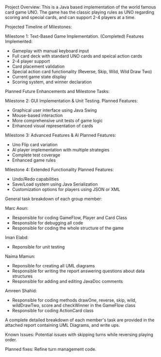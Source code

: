 Project Overview:
This is a Java based implementation of the world famous card game UNO. The game has the classic playing rules as UNO regarding scoring and special cards, and can support 2-4 players at a time. 

Projected Timeline of Milestones:

Milestone 1: Text-Based Game Implementation. (Completed)
Features Implemented:
- Gameplay with manual keyboard input
- Full card deck with standard UNO cards and speical action cards
- 2-4 player support
- Card placement validation
- Special action card functionality (Reverse, Skip, Wild, Wild Draw Two)
- Current game state display
- Scoring system, and winner declaration

Planned Future Enhancements and Milestone Tasks:

Milestone 2: GUI Implementation & Unit Testing. 
Planned Features:
- Graphical user interface using Java Swing
- Mouse-based interaction
- More comprehensive unit tests of game logic
- Enhanced visual representation of cards

Milestone 3: Advanced Features & Al 
Planned Features:
- Uno Flip card variation
- Al player implementation with multiple strategies
- Complete test coverage
- Enhanced game rules

Milestone 4: Extended Functionality 
Planned Features:
- Undo/Redo capabilities
- Save/Load system using Java Serialization
- Customization options for players using JSON or XML

General task breakdown of each group member:

Marc Aoun:
- Responsible for coding GameFlow, Player and Card Class
- Responsible for debugging all code
- Responsible for coding the whole structure of the game

Iman Elabd:
- Reponsible for unit testing

Naima Mamun:
- Reponsible for creating all UML diagrams
- Responsible for writing the report answering questions about data structures
- Responsible for adding and editing JavaDoc comments
  
Amreen Shahid:
- Responsible for coding methods drawOne, reverse, skip, wild, wildDrawTwo, score and checkWinner in the GameFlow class
- Responsible for coding ActionCard class

A complete detailed breakdown of each member's task are provided in the attached report containing UML Diagrams, and write ups.

Known Issues:
Potential issues with skipping turns while reversing playing order.

Planned fixes:
Refine turn management code.
